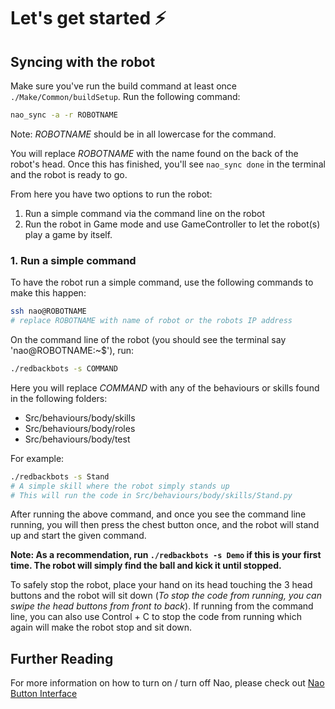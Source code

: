 # Let's get started :zap:

## Syncing with the robot

Make sure you've run the build command at least once `./Make/Common/buildSetup`. Run the following command:

```bash
nao_sync -a -r ROBOTNAME
```

Note: *ROBOTNAME* should be in all lowercase for the command.

You will replace *ROBOTNAME* with the name found on the back of the robot's head. Once this has finished, you'll see `nao_sync done` in the terminal and the robot is ready to go.

From here you have two options to run the robot:

1. Run a simple command via the command line on the robot
2. Run the robot in Game mode and use GameController to let the robot(s) play a game by itself.

### 1. Run a simple command

To have the robot run a simple command, use the following commands to make this happen:

```bash
ssh nao@ROBOTNAME 
# replace ROBOTNAME with name of robot or the robots IP address
```

On the command line of the robot (you should see the terminal say 'nao@ROBOTNAME:~$'), run:

```bash
./redbackbots -s COMMAND
```

Here you will replace *COMMAND* with any of the behaviours or skills found in the following folders:

* Src/behaviours/body/skills
* Src/behaviours/body/roles
* Src/behaviours/body/test

For example:

```bash
./redbackbots -s Stand
# A simple skill where the robot simply stands up
# This will run the code in Src/behaviours/body/skills/Stand.py
```

After running the above command, and once you see the command line running, you will then press the chest button once, and the robot will stand up and start the given command.

**Note: As a recommendation, run `./redbackbots -s Demo` if this is your first time. The robot will simply find the ball and kick it until stopped.**

To safely stop the robot, place your hand on its head touching the 3 head buttons and the robot will sit down (*To stop the code from running, you can swipe the head buttons from front to back*). If running from the command line, you can also use Control + C to stop the code from running which again will make the robot stop and sit down.


## Further Reading

For more information on how to turn on / turn off Nao, please check out [Nao Button Interface](../hardware/Nao_Button_Interface.md)

